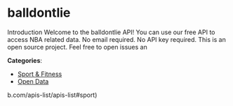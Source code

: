 # balldontlie


Introduction Welcome to the balldontlie API! You can use our free API to access NBA related data.  No email required.  No API key required. This is an open source project. Feel free to open issues an



**Categories**:
- [Sport & Fitness](https://github.com/apis-list/apis-list#sport-and-fitness)
- [Open Data](https://github.com/apis-list/apis-list#open-data)



b.com/apis-list/apis-list#sport)






